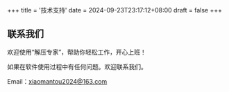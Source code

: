 +++
title = '技术支持'
date = 2024-09-23T23:17:12+08:00
draft = false
+++

## 联系我们

欢迎使用“解压专家”，帮助你轻松工作，开心上班！

如果在软件使用过程中有任何问题。欢迎联系我们。

Email：xiaomantou2024@163.com